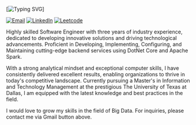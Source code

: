 [![Typing SVG](https://readme-typing-svg.herokuapp.com?font=roboto&color=%23FF7070D&size=18&vCenter=true&height=16&lines=Hi+I'm+Arjun!;I'm+a+software+engineer+with+3+YOE.;Problems+are+merely+puzzles+waiting+to+be+solved,+and+I+thrive+on+unraveling+their+complexity+with+innovative+solutions.)]


[![Email][1]](mailto:arjun.krishnakumar@utdallas.edu)
[![LinkedIn][2]](https://www.linkedin.com/in/arjun-krishnakumar/)
[![Leetcode][3]](https://leetcode.com/ArjKris/)


Highly skilled Software Engineer with three years of industry experience, dedicated to developing innovative solutions and driving technological advancements. Proficient in Developing, Implementing, Configuring, and Maintaining cutting-edge backend services using DotNet Core and Apache Spark.

With a strong analytical mindset and exceptional computer skills, I have consistently delivered excellent results, enabling organizations to thrive in today's competitive landscape. Currently pursuing a Master's in Information and Technology Management at the prestigious The University of Texas at Dallas, I am equipped with the latest knowledge and best practices in the field.

I would love to grow my skills in the field of Big Data. 
For inquiries, please contact me via Gmail button above.

<!--

<img align="left" src="https://github-readme-stats-git-masterrstaa-rickstaa.vercel.app/api?username=hanedachi&count_private=true&line_height=21&show_icons=true&hide_border=true&theme=dracula"/>
<img align="left" src="https://github-readme-stats-git-masterrstaa-rickstaa.vercel.app/api/top-langs/?username=hanedachi&layout=compact&card_width=250&hide_border=true&theme=dracula"/>

-->

[1]: https://img.shields.io/badge/Microsoft_Outlook-0078D4?style=for-the-badge&logo=microsoft-outlook&logoColor=white
[2]: https://img.shields.io/badge/LinkedIn-0077B5?style=for-the-badge&logo=linkedin&logoColor=white
[3]: https://img.shields.io/badge/-LeetCode-FFA116?style=for-the-badge&logo=LeetCode&logoColor=black
